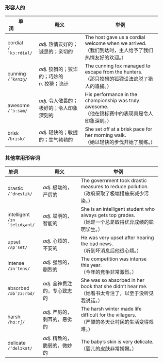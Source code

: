 

### 形容人的

| 单词&nbsp;&nbsp;&nbsp;&nbsp;&nbsp;&nbsp;&nbsp;&nbsp;&nbsp;&nbsp;&nbsp;&nbsp;&nbsp;&nbsp;&nbsp; | 释义                                              | 举例                                                         |
| ------------------------------------------------------------ | ------------------------------------------------- | ------------------------------------------------------------ |
| cordial<br/>`/ˈkɔːrdiəl/`                                    | *adj.* 热情友好的；诚恳的；亲切的                 | The host gave us a cordial welcome when we arrived.<br/>（我们到达时，主人给予了我们热情友好的欢迎。） |
| cunning<br/>`/ˈkʌnɪŋ/`                                       | *adj.* 狡猾的；狡诈的；巧妙的<br/>*n.* 狡猾；诡计 | The cunning fox managed to escape from the hunters.<br/>（那只狡猾的狐狸设法逃脱了猎人的追捕。） |
| awesome<br/>`/ˈɔːsəm/`                                       | *adj.* 令人敬畏的；极好的；令人印象深刻的         | His performance in the championship was truly awesome.<br/>（他在锦标赛中的表现真是令人印象深刻。） |
| brisk<br/>`/brɪsk/`                                          | *adj.* 轻快的；敏捷的；生气勃勃的                 | She set off at a brisk pace for her morning walk.<br/>（她以轻快的步伐开始了晨练。） |

### 其他常用形容词

| 单词&nbsp;&nbsp;&nbsp;&nbsp;&nbsp;&nbsp;&nbsp;&nbsp;&nbsp;&nbsp;&nbsp;&nbsp;&nbsp;&nbsp;&nbsp; | 释义                          | 举例                                                         |
| ------------------------------------------------------------ | ----------------------------- | ------------------------------------------------------------ |
| drastic<br/>`/ˈdræstɪk/`                                     | *adj.* 极端的，严厉的         | The government took drastic measures to reduce pollution.<br/>（政府采取了极端措施来减少污染。） |
| intelligent<br/>`/ɪnˈtelɪdʒənt/`                             | *adj.* 聪明的，智能的         | She is an intelligent student who always gets top grades.<br/>（她是一个总是取得优异成绩的聪明学生。） |
| upset<br/>`/ʌpˈset/`                                         | *adj.* 心烦的，不安的         | He was very upset after hearing the bad news.<br/>（听到坏消息后他很心烦。） |
| intense<br/>`/ɪnˈtens/`                                      | *adj.* 强烈的，剧烈的         | The competition was intense this year.<br/>（今年的竞争非常激烈。） |
| absorbed<br/>`/əbˈzɔːrbd/`                                   | *adj.* 全神贯注的，专心致志的 | She was so absorbed in her book that she didn’t hear me.<br/>（她看书太专注了，以至于没听见我说话。） |
| harsh<br/>`/hɑːrʃ/`                                          | *adj.* 严厉的，刺耳的，恶劣的 | The harsh winter made life difficult for the villagers.<br/>（严酷的冬天让村民的生活变得艰难。） |
| delicate<br/>`/ˈdelɪkət/`                                    | *adj.* 精致的，脆弱的，微妙的 | The baby’s skin is very delicate.<br/>（婴儿的皮肤非常娇嫩。） |

